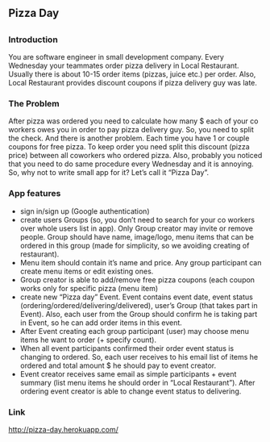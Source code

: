 <h2>Pizza Day<h2>

<h3>Introduction </h3>
You are software engineer in small development company. Every Wednesday your teammates order pizza delivery in Local Restaurant. Usually there is about 10-15 order items (pizzas, juice etc.) per order. Also, Local Restaurant provides discount coupons if pizza delivery guy was late. 
<h3>The Problem</h3> 
After pizza was ordered you need to calculate how many $ each of your co workers owes you in order to pay pizza delivery guy. So, you need to split the check. And there is another problem. Each time you have 1 or couple coupons for free pizza. To keep order you need split this discount (pizza price) between all coworkers who ordered pizza. Also, probably you noticed that you need to do same procedure every Wednesday and it is annoying. So, why not to write small app for it? Let’s call it “Pizza Day”. 
<h3>App features</h3>
<ul>
<li>sign in/sign up (Google authentication)
<li>create users Groups (so, you don’t need to search for your co workers over whole users list in app). Only Group creator may invite or remove people. Group should have name, image/logo, menu items that can be ordered in this group (made for simplicity, so we avoiding creating of restaurant). 
<li>Menu item should contain it’s name and price. Any group participant can create menu items or edit existing ones. 
<li>Group creator is able to add/remove free pizza coupons (each coupon works only for specific pizza (menu item)
<li>create new “Pizza day” Event. Event contains event date, event status (ordering/ordered/delivering/delivered), user’s Group (that takes part in Event). Also, each user from the Group should confirm he is taking part in Event, so he can add order items in this event. 
<li>After Event creating each group participant (user) may choose menu items he want to order (+ specify count). 
<li>When all event participants confirmed their order event status is changing to ordered. So, each user receives to his email list of items he ordered and total amount $ he should pay to event creator. 
<li>Event creator receives same email as simple participants + event summary (list menu items he should order in “Local Restaurant”). After ordering event creator is able to change event status to delivering. 
</ul>
<h3>Link</h3>
<a href="http://pizza-day.herokuapp.com/">http://pizza-day.herokuapp.com/</a>
